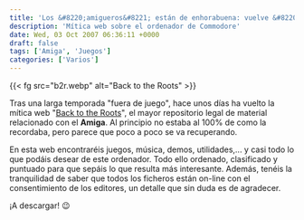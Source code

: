 ```yaml
---
title: 'Los &#8220;amigueros&#8221; están de enhorabuena: vuelve &#8220;Back to the Roots&#8221;'
description: 'Mítica web sobre el ordenador de Commodore'
date: Wed, 03 Oct 2007 06:36:11 +0000
draft: false
tags: ['Amiga', 'Juegos']
categories: ['Varios']
---
```


{{< fg src="b2r.webp" alt="Back to the Roots" >}}

Tras una larga temporada "fuera de juego", hace unos días ha vuelto la mítica web "[Back to the Roots](http://www.back2roots.org/News/)", el mayor repositorio legal de material relacionado con el **Amiga**. Al principio no estaba al 100% de como la recordaba, pero parece que poco a poco se va recuperando.

En esta web encontraréis juegos, música, demos, utilidades,... y casi todo lo que podáis desear de este ordenador. Todo ello ordenado, clasificado y puntuado para que sepáis lo que resulta más interesante. Además, tenéis la tranquilidad de saber que todos los ficheros están on-line con el consentimiento de los editores, un detalle que sin duda es de agradecer.

¡A descargar! :wink: